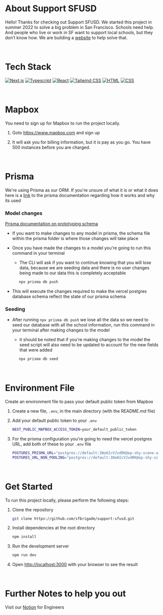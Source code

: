 # About Support SFUSD

Hello! Thanks for checking out Support SFUSD. We started this project in summer 2022 to solve a big problem in San Francisco. Schools need help. And people who live or work in SF want to support local schools, but they don’t know how. We are building a [website](https://support-sfusd.vercel.app/) to help solve that.

<br>

# Tech Stack

[![Next.js][next.js]][nextjs-url]
[![Typescript][typescript.js]][typescript-url]
[![React][react.js]][react-url]
[![Tailwind CSS][tailwind.js]][tailwind-url]
[![HTML][html.js]][html-url]
[![CSS][css.js]][css-url]

<br>

# Mapbox

You need to sign up for Mapbox to run the project locally.

1. Goto https://www.mapbox.com and sign up

2. It will ask you for billing information, but it is pay as you go. You have 500 instances before you are charged.


<br>

# Prisma

We're using Prisma as our ORM. If you're unsure of what it is or what it does here is a [link](https://www.prisma.io/docs/orm/overview/introduction/what-is-prisma#how-does-prisma-orm-work) to the prisma documentation regarding how it works and why its used

### Model changes 
[Prisma documentation on prototyping schema](https://www.prisma.io/docs/orm/prisma-migrate/workflows/prototyping-your-schema)
- If you want to make changes to any model in prisma, the schema file within the prisma folder is where those changes will take place
- Once you have made the changes to a model you're going to run this command in your terminal
   - The CLI will ask if you want to continue knowing that you will lose data, because we are seeding data and there is no user changes being made to our data this is completely acceptable
   ```sh
      npx prisma db push
   ```

- This will execute the changes required to make the vercel postgres database schema reflect the state of our prisma schema

### Seeding 
- After running `npx prisma db push` we lose all the data so we need to seed our database with all the school information, run this command in your terminal after making changes to the model
   - it should be noted that if you're making changes to the model the seed script will also need to be updated to account for the new fields that were added

   ```sh
      npx prisma db seed
   ```
<br>

# Environment File

Create an environment file to pass your default public token from Mapbox

1. Create a new file, `.env`, in the main directory (with the README.md file)

2. Add your default public token to your `.env`
   ```sh
   NEXT_PUBLIC_MAPBOX_ACCESS_TOKEN=your_default_public_token
   ```

3. For the prisma configuration you're going to need the vercel postgres URL, add both of these to your `.env` file
   ```sh
   POSTGRES_PRISMA_URL="postgres://default:1Na6IcVJvdRK@ep-shy-scene-a6ofl045-pooler.us-west-2.aws.neon.tech/verceldb?pgbouncer=true&connect_timeout=15&sslmode=require"
   POSTGRES_URL_NON_POOLING="postgres://default:1Na6IcVJvdRK@ep-shy-scene-a6ofl045.us-west-2.aws.neon.tech/verceldb?sslmode=require"
   ```

<br>

# Get Started

To run this project locally, please perform the following steps:

1. Clone the repository
   ```sh
   git clone https://github.com/sfbrigade/support-sfusd.git
   ```
2. Install dependencies at the root directory

   ```sh
   npm install
   ```

3. Run the development server

   ```bash
   npm run dev
   ```

4. Open [http://localhost:3000](http://localhost:3000) with your browser to see the result

<br>

# Further Notes to help you out

Visit our [Notion](https://aquatic-magpie-a51.notion.site/Engineering-Guide-5cddd23f2ab0494cba2edcc93764f27f) for Engineers

<!-- References and Icons -->

[html.js]: https://img.shields.io/badge/HTML-239120?style=for-the-badge&logo=html5&logoColor=white
[html-url]: https://developer.mozilla.org/en-US/docs/Web/HTML
[css.js]: https://img.shields.io/badge/CSS-239120?&style=for-the-badge&logo=css3&logoColor=white
[css-url]: https://developer.mozilla.org/en-US/docs/Web/CSS
[react.js]: https://img.shields.io/badge/React-20232A?style=for-the-badge&logo=react&logoColor=61DAFB
[react-url]: https://reactjs.org/
[typescript.js]: https://img.shields.io/badge/TypeScript-007ACC?style=for-the-badge&logo=typescript&logoColor=white
[typescript-url]: https://www.typescriptlang.org/
[tailwind.js]: https://img.shields.io/badge/Tailwind_CSS-38B2AC?style=for-the-badge&logo=tailwind-css&logoColor=white
[tailwind-url]: https://tailwindcss.com/
[next.js]: https://img.shields.io/badge/next.js-000000?style=for-the-badge&logo=nextdotjs&logoColor=white
[nextjs-url]: https://nextjs.org/
[notion-url]: https://www.notion.so/Engineering-Start-5cddd23f2ab0494cba2edcc93764f27f?pvs=4
